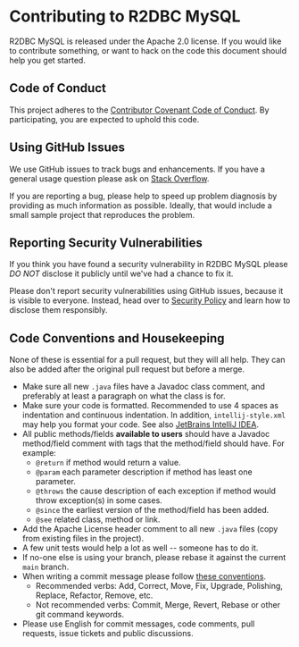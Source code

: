 # Contributing to R2DBC MySQL

R2DBC MySQL is released under the Apache 2.0 license. If you would like to contribute something, or want to
hack on the code this document should help you get started.

## Code of Conduct

This project adheres to the [Contributor Covenant Code of Conduct](CODE_OF_CONDUCT.md). By participating, you
are expected to uphold this code.

## Using GitHub Issues

We use GitHub issues to track bugs and enhancements. If you have a general usage question please ask on
[Stack Overflow](https://stackoverflow.com).

If you are reporting a bug, please help to speed up problem diagnosis by providing as much information as
possible. Ideally, that would include a small sample project that reproduces the problem.

## Reporting Security Vulnerabilities

If you think you have found a security vulnerability in R2DBC MySQL please *DO NOT* disclose it publicly until
we've had a chance to fix it.

Please don't report security vulnerabilities using GitHub issues, because it is visible to everyone. Instead,
head over to [Security Policy][security-policy] and learn how to disclose them responsibly.

## Code Conventions and Housekeeping

None of these is essential for a pull request, but they will all help. They can also be added after the
original pull request but before a merge.

- Make sure all new `.java` files have a Javadoc class comment, and preferably at least a paragraph on what
  the class is for.
- Make sure your code is formatted. Recommended to use 4 spaces as indentation and continuous indentation. In
  addition, `intellij-style.xml` may help you format your code. See also [JetBrains IntelliJ IDEA][idea].
- All public methods/fields **available to users** should have a Javadoc method/field comment with tags that
  the method/field should have. For example:
  - `@return` if method would return a value.
  - `@param` each parameter description if method has least one parameter.
  - `@throws` the cause description of each exception if method would throw exception(s) in some cases.
  - `@since` the earliest version of the method/field has been added.
  - `@see` related class, method or link.
- Add the Apache License header comment to all new `.java` files (copy from existing files in the project).
- A few unit tests would help a lot as well -- someone has to do it.
- If no-one else is using your branch, please rebase it against the current `main` branch.
- When writing a commit message please follow [these conventions][commit-convention].
  - Recommended verbs: Add, Correct, Move, Fix, Upgrade, Polishing, Replace, Refactor, Remove, etc.
  - Not recommended verbs: Commit, Merge, Revert, Rebase or other git command keywords.
- Please use English for commit messages, code comments, pull requests, issue tickets and public discussions.

[security-policy]: https://github.com/jchrys/r2dbc-mysql/security/policy
[idea]: https://www.jetbrains.com/idea
[commit-convention]: https://tbaggery.com/2008/04/19/a-note-about-git-commit-messages.html

